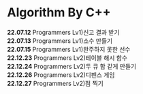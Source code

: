 # Algorithm By C++
**22.07.12** Programmers Lv1)신고 결과 받기  
**22.07.13** Programmers Lv1)소수 만들기  
**22.07.15** Programmers Lv1)완주하지 못한 선수 <br>
**22.12.23** Programmers Lv2)테이블 해시 함수 <br>
**22.12.24** Programmers Lv2)두 큐 합 같게 만들기 <br>
**22.12.26** Programmers Lv2)디펜스 게임 <br>
**22.12.27** Programmers Lv2)점 찍기 <br>